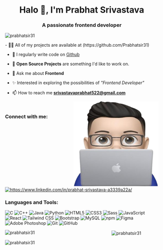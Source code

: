                                 
<!--<div align="center">  
  <img align="center" alt="GIF" src="https://media.giphy.com/media/f3iwJFOVOwuy7K6FFw/giphy.gif" width="500px" height="250px" />   
</div>-->     
    
<h1 align="center">Halo 👋, I'm Prabhat Srivastava</h1> 
<h3 align="center">A passionate frontend developer</h3>
 
<p align="left"> <img src="https://komarev.com/ghpvc/?username=prabhatsir31&label=Profile%20views&color=0e75b6&style=flat" alt="prabhatsir31" /> </p>
<!--
- 🌱 I’m currently learning **Data Structure**   -->
- 👨‍💻 All of my projects are available at (https://github.com/Prabhatsir31)

- 📝 I regularly write code on [Github](https://github.com/Prabhatsir31)
  
- 🙌 **Open Source Projects** are something I'd like to work on.

- 💬 Ask me about **Frontend**

- ✨ Interested in exploring the possibilities of *"Frontend Developer"*
  
- 📫 How to reach me **srivastavaprabhat522@gmail.com**

<img align='right' src="img.png" height="280" width="280" ><br>

<h3 align="left">Connect with me:</h3>

<p align="left">
<a href="https://linkedin.com/in/https://www.linkedin.com/in/prabhat-srivastava-a3339a22a/" target="blank"><img align="center" src="https://raw.githubusercontent.com/rahuldkjain/github-profile-readme-generator/master/src/images/icons/Social/linked-in-alt.svg" alt="https://www.linkedin.com/in/prabhat-srivastava-a3339a22a/" height="30" width="40" /></a>
</p>

<h3 align="left">Languages and Tools: </h3>

![C](https://img.shields.io/static/v1?style=for-the-badge&message=C&color=222222&logo=C&logoColor=A8B9CC&label=)
![C++](https://img.shields.io/static/v1?style=for-the-badge&message=C%2B%2B&color=00599C&logo=C%2B%2B&logoColor=FFFFFF&label=)
![Java](https://img.shields.io/badge/java-%23ED8B00.svg?style=for-the-badge&logo=java&logoColor=white) 
![Python](https://img.shields.io/static/v1?style=for-the-badge&message=Python&color=3776AB&logo=Python&logoColor=FFFFFF&label=)
![HTML5](https://img.shields.io/static/v1?style=for-the-badge&message=HTML5&color=E34F26&logo=HTML5&logoColor=FFFFFF&label=)
![CSS3](https://img.shields.io/static/v1?style=for-the-badge&message=CSS3&color=1572B6&logo=CSS3&logoColor=FFFFFF&label=)
![Sass](https://img.shields.io/static/v1?style=for-the-badge&message=Sass&color=CC6699&logo=Sass&logoColor=FFFFFF&label=)
![JavaScript](https://img.shields.io/static/v1?style=for-the-badge&message=JavaScript&color=222222&logo=JavaScript&logoColor=F7DF1E&label=)
![React](https://img.shields.io/static/v1?style=for-the-badge&message=React&color=222222&logo=React&logoColor=61DAFB&label=)
![Tailwind CSS](https://img.shields.io/static/v1?style=for-the-badge&message=Tailwind+CSS&color=222222&logo=Tailwind+CSS&logoColor=06B6D4&label=)
![Bootstrap](https://img.shields.io/static/v1?style=for-the-badge&message=Bootstrap&color=7952B3&logo=Bootstrap&logoColor=FFFFFF&label=)
![MySQL](https://img.shields.io/static/v1?style=for-the-badge&message=MySQL&color=4479A1&logo=MySQL&logoColor=FFFFFF&label=)
![npm](https://img.shields.io/static/v1?style=for-the-badge&message=npm&color=CB3837&logo=npm&logoColor=FFFFFF&label=)
![Figma](https://img.shields.io/static/v1?style=for-the-badge&message=Figma&color=F24E1E&logo=Figma&logoColor=FFFFFF&label=)
![Adobe Photoshop](https://img.shields.io/static/v1?style=for-the-badge&message=Adobe+Photoshop&color=31A8FF&logo=Adobe+Photoshop&logoColor=FFFFFF&label=)
![Git](https://img.shields.io/static/v1?style=for-the-badge&message=Git&color=F05032&logo=Git&logoColor=FFFFFF&label=)
![GitHub](https://img.shields.io/static/v1?style=for-the-badge&message=GitHub&color=181717&logo=GitHub&logoColor=FFFFFF&label=)


<p><img align="left" width="350" src="https://github-readme-stats.vercel.app/api/top-langs/?username=prabhatsir31&layout=compact&border_radius=10&theme=radical" alt="prabhatsir31" /></p>

<p><img align="center" src="https://github-readme-streak-stats.herokuapp.com/?user=prabhatsir31&border_radius=10&theme=radical" alt="prabhatsir31" /></p>

<p><img src="https://github-readme-stats.vercel.app/api?username=prabhatsir31&show=prs_merged_percentage_icons=true&border_radius=10&theme=radical" alt="prabhatsir31" /></p>





<!--
<p><img align="left"width="350"src="https://githubadmstats.vercelpaptousername=pabatsir31show_cns=true&loc
<p><img src="httpsgithreastats.vercel.aausername=prhsir3o=t
![Anurag's GitHub sta(
![Anurag's GitHub stats](https://github-re
[![Top Lang(https://githubreadmstats.vercel.
[TopLangs(https://githubreadmestats.vercel.app/api/tauszra&lat=pie)(htt://gcomghzra/git
[Top Langs](https://github-readme-stats.vercel.app/api/to-lasername=anurhazra&exclude_repo=github-readme-statsnurazr
ps://github-readme-stats.vercel.app/api?username=an(htts://github.com/anuraghazra/githu
urag's GitHub sta(https://githreadmstats.vercel.username=prabhatsir31&show=prs_mrged_perce
[Top Langs](https://github-readme-stats.vercel.pi/tolang/ername=anuraghazrade
[Top Langs](https://github-readme-stats.vercel.appi/toplangusername=prabhatsi
[Top Langs](https://githureadmestats.vercel.app/api/toplangs/username=prabhatsir31&layout=dou
-->
